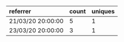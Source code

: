 | referrer          | count | uniques |
| :---------------- | :---- | :------ |
| 21/03/20 20:00:00 | 5     | 1       |
| 23/03/20 20:00:00 | 3     | 1       |